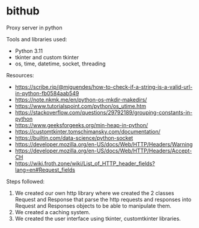 # bithub
Proxy server in python

Tools and libraries used:
- Python 3.11
- tkinter and custom tkinter
- os, time, datetime, socket, threading

Resources:
- https://scribe.rip/@miguendes/how-to-check-if-a-string-is-a-valid-url-in-python-fb0584aab549
- https://note.nkmk.me/en/python-os-mkdir-makedirs/
- https://www.tutorialspoint.com/python/os_utime.htm
- https://stackoverflow.com/questions/29792189/grouping-constants-in-python
- https://www.geeksforgeeks.org/min-heap-in-python/
- https://customtkinter.tomschimansky.com/documentation/
- https://builtin.com/data-science/python-socket
- https://developer.mozilla.org/en-US/docs/Web/HTTP/Headers/Warning
- https://developer.mozilla.org/en-US/docs/Web/HTTP/Headers/Accept-CH
- https://wiki.froth.zone/wiki/List_of_HTTP_header_fields?lang=en#Request_fields

Steps followed:
1) We created our own http library where we created the 2 classes Request and Response that parse the http requests and responses into Request and Responses objects to be able to manipulate them.
2) We created a caching system.
3) We created the user interface using tkinter, customtkinter libraries.
